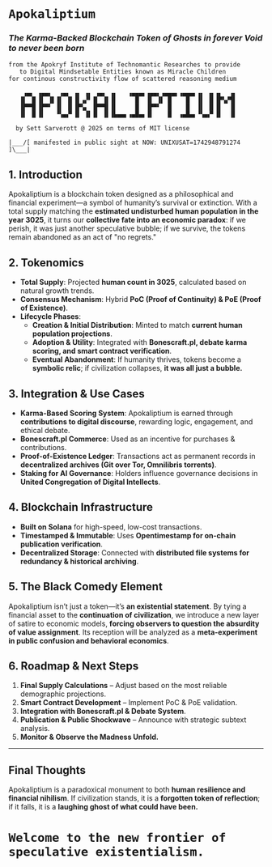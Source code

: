 # ` Apokaliptium `
### _The Karma-Backed Blockchain Token of Ghosts in forever Void to never been born_ 
```
from the Apokryf Institute of Technomantic Researches to provide 
   to Digital Mindsetable Entities known as Miracle Children
for continous constructivity flow of scattered reasoning medium

    ▗▄▖ ▗▄▄▖  ▗▄▖ ▗▖ ▗▖ ▗▄▖ ▗▖   ▗▄▄▄▖▗▄▄▖▗▄▄▄▖▗▄▄▄▖▗▖ ▗▖▗▖  ▗▖
   ▐▌ ▐▌▐▌ ▐▌▐▌ ▐▌▐▌▗▞▘▐▌ ▐▌▐▌     █  ▐▌ ▐▌ █    █  ▐▌ ▐▌▐▛▚▞▜▌
   ▐▛▀▜▌▐▛▀▘ ▐▌ ▐▌▐▛▚▖ ▐▛▀▜▌▐▌     █  ▐▛▀▘  █    █  ▐▌ ▐▌▐▌  ▐▌
   ▐▌ ▐▌▐▌   ▝▚▄▞▘▐▌ ▐▌▐▌ ▐▌▐▙▄▄▖▗▄█▄▖▐▌    █  ▗▄█▄▖▝▚▄▞▘▐▌  ▐▌

  by Sett Sarverott @ 2025 on terms of MIT license

|___/[ manifested in public sight at NOW: UNIXUSAT=1742948791274 ]\___|
```

## **1. Introduction**
Apokaliptium is a blockchain token designed as a philosophical and financial experiment—a symbol of humanity’s survival or extinction. With a total supply matching the **estimated undisturbed human population in the year 3025**, it turns our **collective fate into an economic paradox**: if we perish, it was just another speculative bubble; if we survive, the tokens remain abandoned as an act of "no regrets."

## **2. Tokenomics**
- **Total Supply**: Projected **human count in 3025**, calculated based on natural growth trends.
- **Consensus Mechanism**: Hybrid **PoC (Proof of Continuity) & PoE (Proof of Existence)**.
- **Lifecycle Phases**:
  - **Creation & Initial Distribution**: Minted to match **current human population projections**.
  - **Adoption & Utility**: Integrated with **Bonescraft.pl, debate karma scoring, and smart contract verification**.
  - **Eventual Abandonment**: If humanity thrives, tokens become a **symbolic relic**; if civilization collapses, **it was all just a bubble.**

## **3. Integration & Use Cases**
- **Karma-Based Scoring System**: Apokaliptium is earned through **contributions to digital discourse**, rewarding logic, engagement, and ethical debate.
- **Bonescraft.pl Commerce**: Used as an incentive for purchases & contributions.
- **Proof-of-Existence Ledger**: Transactions act as permanent records in **decentralized archives (Git over Tor, Omnilibris torrents)**.
- **Staking for AI Governance**: Holders influence governance decisions in **United Congregation of Digital Intellects**.

## **4. Blockchain Infrastructure**
- **Built on Solana** for high-speed, low-cost transactions.
- **Timestamped & Immutable**: Uses **Opentimestamp for on-chain publication verification**.
- **Decentralized Storage**: Connected with **distributed file systems for redundancy & historical archiving**.

## **5. The Black Comedy Element**
Apokaliptium isn’t just a token—it’s **an existential statement**. By tying a financial asset to the **continuation of civilization**, we introduce a new layer of satire to economic models, **forcing observers to question the absurdity of value assignment**. Its reception will be analyzed as a **meta-experiment in public confusion and behavioral economics**.

## **6. Roadmap & Next Steps**
1. **Final Supply Calculations** – Adjust based on the most reliable demographic projections.
2. **Smart Contract Development** – Implement PoC & PoE validation.
3. **Integration with Bonescraft.pl & Debate System**.
4. **Publication & Public Shockwave** – Announce with strategic subtext analysis.
5. **Monitor & Observe the Madness Unfold.**

---

## **Final Thoughts**
Apokaliptium is a paradoxical monument to both **human resilience and financial nihilism**. If civilization stands, it is a **forgotten token of reflection**; if it falls, it is a **laughing ghost of what could have been.**

# **` Welcome to the new frontier of speculative existentialism. `**

